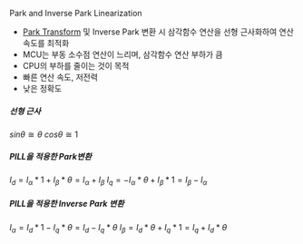 Park and Inverse Park Linearization

- [Park Transform](Park_Transform.md) 및 Inverse Park 변환 시 삼각함수 연산을 선형 근사화하여 연산 속도를 최적화
- MCU는 부동 소수점 연산이 느리며, 삼각함수 연산 부하가 큼
- CPU의 부하를 줄이는 것이 목적
- 빠른 연산 속도, 저전력
- 낮은 정확도

##### 선형 근사
$sin{\theta} \cong \theta$
$cos{\theta} \cong 1$

##### PILL을 적용한 Park변환
$I_d = I_\alpha * 1 + I_\beta * \theta = I_\alpha + I_\beta$
$I_q = -I_\alpha * \theta + I_\beta * 1 = I_\beta - I_\alpha$

##### PILL을 적용한 Inverse Park 변환
$I_\alpha = I_d * 1 - I_q * \theta = I_d - I_q * \theta$
$I_\beta = I_d * \theta + I_q * 1 = I_q + I_d * \theta$








